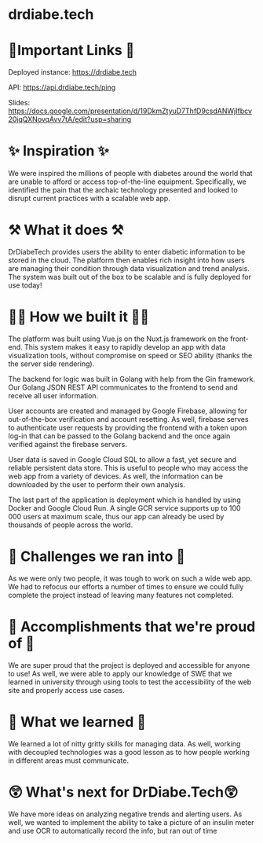 # drdiabe.tech

# 🔗Important Links 🔗
Deployed instance: https://drdiabe.tech 

API: https://api.drdiabe.tech/ping

Slides: https://docs.google.com/presentation/d/19DkmZtyuD7ThfD9csdANWjIfbcv20jqQXNovqAvv7tA/edit?usp=sharing

# ✨ Inspiration ✨
We were inspired the millions of people with diabetes around the world that are unable to afford or access top-of-the-line equipment. Specifically, we identified the pain that the archaic technology presented and looked to disrupt current practices with a scalable web app.

# ⚒ What it does ⚒
DrDiabeTech provides users the ability to enter diabetic information to be stored in the cloud. The platform then enables rich insight into how users are managing their condition through data visualization and trend analysis. The system was built out of the box to be scalable and is fully deployed for use today!

# 👷‍♂️ How we built it 👷‍♀️
The platform was built using Vue.js on the Nuxt.js framework on the front-end. This system makes it easy to rapidly develop an app with data visualization tools, without compromise on speed or SEO ability (thanks the the server side rendering).

The backend for logic was built in Golang with help from the Gin framework. Our Golang JSON REST API communicates to the frontend to send and receive all user information.

User accounts are created and managed by Google Firebase, allowing for out-of-the-box verification and account resetting. As well, firebase serves to authenticate user requests by providing the frontend with a token upon log-in that can be passed to the Golang backend and the once again verified against the firebase servers.

User data is saved in Google Cloud SQL to allow a fast, yet secure and reliable persistent data store. This is useful to people who may access the web app from a variety of devices. As well, the information can be downloaded by the user to perform their own analysis.

The last part of the application is deployment which is handled by using Docker and Google Cloud Run. A single GCR service supports up to 100 000 users at maximum scale, thus our app can already be used by thousands of people across the world.

# 💪 Challenges we ran into 💪
As we were only two people, it was tough to work on such a wide web app. We had to refocus our efforts a number of times to ensure we could fully complete the project instead of leaving many features not completed.

# 🥇 Accomplishments that we're proud of 🥇
We are super proud that the project is deployed and accessible for anyone to use! As well, we were able to apply our knowledge of SWE that we learned in university through using tools to test the accessibility of the web site and properly access use cases.

# 🚸 What we learned 🚸
We learned a lot of nitty gritty skills for managing data. As well, working with decoupled technologies was a good lesson as to how people working in different areas must communicate. 

# 😲 What's next for DrDiabe.Tech😲
We have more ideas on analyzing negative trends and alerting users. As well, we wanted to implement the ability to take a picture of an insulin meter and use OCR to automatically record the info, but ran out of time
